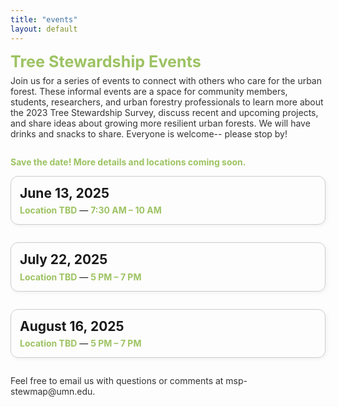 ```yaml
---
title: "events"
layout: default
---
```


<style>
  .event-box {
    border: 1px solid #ccc;
    border-radius: 12px;
    padding: 1em;
    margin-bottom: 2em;
    box-shadow: 2px 2px 6px rgba(0,0,0,0.05);
  }

  .event-date {
    font-size: 1.5em;
    font-weight: bold;
    margin-bottom: 0.3em;
  }

  .event-title {
    font-size: 1.2em;
    font-weight: bold;
    margin-bottom: 0.2em;
  }

  .event-highlight {
    color: #9dc363;
    font-weight: bold;
  }
   .event-header {
    color: #9dc363;
    font-size: 1.8em;
    font-weight: bold;
    margin-bottom: 0.3em;
  }

  .event-subtext {
    font-size: 1em;
    color: #333;
    margin-bottom: 2em;
  }
</style>

<div class="event-header">Tree Stewardship Events</div>
<div class="event-subtext">
  Join us for a series of events to connect with others who care for the urban forest. These informal events are a space for community members, students, researchers, and urban forestry professionals to learn more about the 2023 Tree Stewardship Survey, discuss recent and upcoming projects, and share ideas about growing more resilient urban forests. We will have drinks and snacks to share. Everyone is welcome-- please stop by! 
</div>

<p class="event-highlight">Save the date! More details and locations coming soon.</p>

<div class="event-box">
  <div class="event-date">June 13, 2025</div>
  <div>
    <span class="event-highlight">Location TBD</span> — <span class="event-highlight">7:30 AM – 10 AM</span>
  </div>
</div>

<div class="event-box">
  <div class="event-date">July 22, 2025</div>
  <div>
    <span class="event-highlight">Location TBD</span> — <span class="event-highlight">5 PM – 7 PM</span>
  </div>
</div>

<div class="event-box">
  <div class="event-date">August 16, 2025</div>
  <div>
    <span class="event-highlight">Location TBD</span> — <span class="event-highlight">5 PM – 7 PM</span>
  </div>
</div>

<div class="event-subtext">
  Feel free to email us  with questions or comments at msp-stewmap@umn.edu.
</div>
